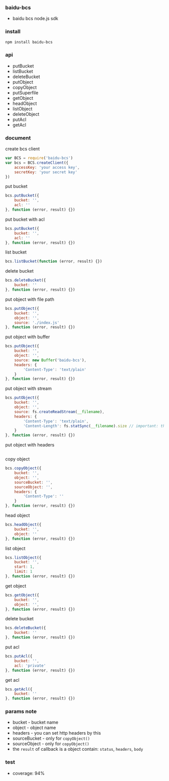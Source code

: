 ### baidu-bcs
* baidu bcs node.js sdk

### install
```bash
npm install baidu-bcs
```

### api
* putBucket
* listBucket
* deleteBucket
* putObject
* copyObject
* putSuperfile
* getObject
* headObject
* listObject
* deleteObject
* putAcl
* getAcl

### document

create bcs client
```js
var BCS = require('baidu-bcs')
var bcs = BCS.createClient({
	accessKey: 'your access key',
	secretKey: 'your secret key'
})
```

put bucket
```js
bcs.putBucket({
	bucket: '',
	acl: ''
}, function (error, result) {})
```

put bucket with acl
```js
bcs.putBucket({
	bucket: '',
	acl: ''
}, function (error, result) {})
```

list bucket
```js
bcs.listBucket(function (error, result) {})
```

delete bucket
```js
bcs.deleteBucket({
	bucket: ''
}, function (error, result) {})
```

put object with file path
```js
bcs.putObject({
	bucket: '',
	object: '',
	source: './index.js'
}, function (error, result) {})
```


put object with buffer
```js
bcs.putObject({
	bucket: '',
	object: '',
	source: new Buffer('baidu-bcs'),
	headers: {
		'Content-Type': 'text/plain'
	}
}, function (error, result) {})
```

put object with stream
```js
bcs.putObject({
	bucket: '',
	object: '',
	source: fs.createReadStream(__filename),
	headers: {
		'Content-Type': 'text/plain',
		'Content-Length': fs.statSync(__filename).size // important: the 'Content-Type' is must
	}
}, function (error, result) {})
```

put object with headers
```js
```

copy object
```js
bcs.copyObject({
	bucket: '',
	object: '',
	sourceBucket: '',
	sourceObject: '',
	headers: {
		'Content-Type': ''
	}
}, function (error, result) {})
```

head object
```js
bcs.headObject({
	bucket: '',
	object: ''
}, function (error, result) {})
```

list object
```js
bcs.listObject({
	bucket: '',
	start: 1,
	limit: 1
}, function (error, result) {})
```

get object
```js
bcs.getObject({
	bucket: '',
	object: '',
}, function (error, result) {})
```

delete bucket
```js
bcs.deleteBucket({
	bucket: ''
}, function (error, result) {})
```

put acl
```js
bcs.putAcl({
	bucket: '',
	acl: 'private'
}, function (error, result) {})
```

get acl
```js
bcs.getAcl({
	bucket: ''
}, function (error, result) {})
```

### params note
* bucket - bucket name
* object - object name
* headers - you can set http headers by this
* sourceBucket - only for `copyObject()`
* sourceObject - only for `copyObject()`
* the `result` of callback is a object contain: `status`, `headers`, `body`

### test
* coverage: 94%
